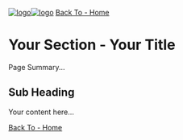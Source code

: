 <a href='http://nscale.nearform.com'>![logo][]<a><a href='http://nscale.nearform.com'>![logo][]</a>
[Back To - Home][]

# Your Section - Your Title

Page Summary...

## Sub Heading

Your content here...

[Back To - Home][]


[Back To - Home]: ../README.md
[logo]: ../_imgs/logo.png
